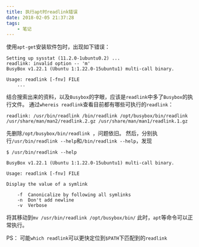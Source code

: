 ```yaml
---
title: 执行apt时readlink错误
date: 2018-02-05 21:37:28
tags: 
    - 笔记
---
```

使用``apt-get``安装软件包时，出现如下错误：
```
Setting up sysstat (11.2.0-1ubuntu0.2) ...
readlink: invalid option -- 'm'
BusyBox v1.22.1 (Ubuntu 1:1.22.0-15ubuntu1) multi-call binary.

Usage: readlink [-fnv] FILE
    ...
```
<!-- more -->
结合搜索出来的资料，以及``Busybox``的字眼，应该是``readlink``中多了``Busybox``的执行文件。
通过``whereis readlink``查看目前都有哪些可执行的``readlink``：
```
readlink: /usr/bin/readlink /bin/readlink /opt/busybox/bin/readlink /usr/share/man/man2/readlink.2.gz /usr/share/man/man1/readlink.1.gz
```
先删除``/opt/busybox/bin/readlink ``，问题依旧。
然后，分别执行``/usr/bin/readlink --help``和``/bin/readlink --help``，发现
```
$ /usr/bin/readlink --help 

BusyBox v1.22.1 (Ubuntu 1:1.22.0-15ubuntu1) multi-call binary.

Usage: readlink [-fnv] FILE

Display the value of a symlink

	-f	Canonicalize by following all symlinks
	-n	Don't add newline
	-v	Verbose

```
将其移动到``mv /usr/bin/readlink /opt/busybox/bin/``
此时，``apt``等命令可以正常执行。

PS：
可能``which readlink``可以更快定位到``$PATH``下匹配到的``readlink``